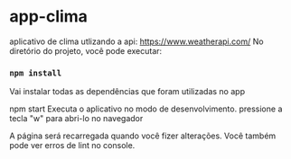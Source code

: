 # app-clima
aplicativo de clima utlizando a api: https://www.weatherapi.com/
No diretório do projeto, você pode executar:

### `npm install`
Vai instalar todas as dependências que foram utilizadas no app

npm start
Executa o aplicativo no modo de desenvolvimento.
pressione a tecla "w" para abri-lo no navegador

A página será recarregada quando você fizer alterações.
Você também pode ver erros de lint no console.
